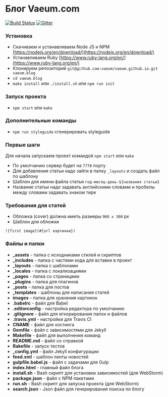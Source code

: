 # Блог Vaeum.com

[![Build Status](https://travis-ci.org/vaeum/vaeum.github.io.svg?branch=dev)](https://travis-ci.org/vaeum/vaeum.github.io)
[![Gitter](https://img.shields.io/gitter/room/nwjs/nw.js.svg)](https://gitter.im/vaeum/blog?utm_source=badge&utm_medium=badge&utm_campaign=pr-badge)

### Установка

- Скачиваем и устанавливаем Node JS и NPM [https://nodejs.org/en/download/](https://nodejs.org/en/download/)
- Устанавливаем Ruby [https://www.ruby-lang.org/en/](https://www.ruby-lang.org/en/)
- Клонируем репозиторий `git@github.com:vaeum/vaeum.github.io.git vaeum.blog`
- `cd vaeum.blog`
- `make install` или `./install.sh` или `npm run init`

### Запуск проекта

- `npm start` или `make`

###  Дополнительные команды

- `npm run styleguide` сгенерировать styleguide

### Первые шаги

Для начала запускаем проект командой `npm start` или `make`

- По умолчанию сервер будет на `7778` порту
- Для добавления статьи надо зайти в папку `_layouts` и создать файл по шаблону
- Шаблон для имени файла статьи `год-месяц-день-${названия статьи}`
- Название статьи надо задавать английскими словами и пробелы между словами задавать знаком тире

### Требования для статей

- Обложка (cover) должна иметь размеры `960 х 300` px
- Шаблон для обложки
```
![first image](#{url картинки})
```

### Файлы и папки

- **_assets** - папка с исходниками стилей и скриптов
- **_includes** - папка с частями кода для вставки в проект
- **_layouts** - папка с шаблонами
- **_locales** - папка с локализациями
- **_pages** - папка со страницами
- **_plugins** - папка для плагинов
- **_posts** - папка для постов
- **_templates** - шаблоны для написания статей
- **images** - папка для хранения картинок
- **.babelrc**  - файл для Babel
- **.editorconfig** - настройка редактора по умолчанию
- **.gitignore** - файл для игнорирования папок и файлов
- **.travis.yml** - настройки для Travis CI
- **CNAME** - файл для хостинга
- **Gemfile** - файл с зависимостями для Jekyll
- **Makefile** - файл для выполнения команд
- **README.md** - файл со справкой
- **Rakefile** - запуск тестов
- **_config.yml** - файл Jekyll конфигурации
- **feed.xml** - шаблон ленты новостей
- **gulpfile.babel.js** - файл с задачами для Gulp
- **index.html** - главный файл блога
- **install.sh** - Bash скрипт для установки зависимостей (для WebStorm)
- **package.json** - файл с NPM пакетами
- **run.sh** - Bash скрипт для запуска проекта (для WebStorm)
- **search.json** - Json файл для генерирования поиска по блогу
